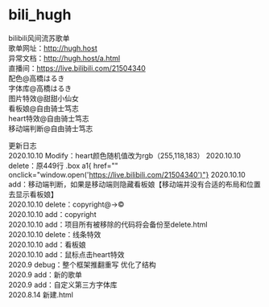 # bili_hugh
bilibili风间流苏歌单<br>
歌单网址：http://hugh.host<br>
异常文档：http://hugh.host/a.html<br>
直播间：https://live.bilibili.com/21504340<br>
配色@高橋はるき<br>
字体库@高橋はるき<br>
图片特效@甜甜小仙女<br>
看板娘@自由骑士笃志<br>
heart特效@自由骑士笃志<br>
移动端判断@自由骑士笃志<br>

更新日志<br>
2020.10.10 Modify：heart颜色随机值改为rgb（255,118,183）
2020.10.10 delete：原449行 .box a1{ href="" onclick="window.open('https://live.bilibili.com/21504340')"}
2020.10.10 add：移动端判断，如果是移动端则隐藏看板娘【移动端并没有合适的布局和位置去显示看板娘】<br>
2020.10.10 delete：copyright@→©<br>
2020.10.10 add：copyright<br>
2020.10.10 add：项目所有被移除的代码将会备份至delete.html<br>
2020.10.10 delete：线条特效<br>
2020.10.10 add：看板娘<br>
2020.10.10 add：鼠标点击heart特效 <br>
2020.9 debug：整个框架推翻重写 优化了结构<br>
2020.9 add：新的歌单<br>
2020.9 add：自定义第三方字体库<br>
2020.8.14 新建.html<p><br>
